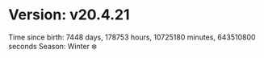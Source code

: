 # Version: v20.4.21
Time since birth: 7448 days, 178753 hours, 10725180 minutes, 643510800 seconds
Season: Winter ❄️
